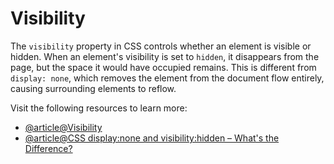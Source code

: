 # Visibility

The `visibility` property in CSS controls whether an element is visible or hidden. When an element's visibility is set to `hidden`, it disappears from the page, but the space it would have occupied remains. This is different from `display: none`, which removes the element from the document flow entirely, causing surrounding elements to reflow.

Visit the following resources to learn more:

- [@article@Visibility](https://developer.mozilla.org/en-US/docs/Web/CSS/visibility)
- [@article@CSS display:none and visibility:hidden – What's the Difference?](https://www.freecodecamp.org/news/css-display-none-and-visibility-hidden-the-difference/)